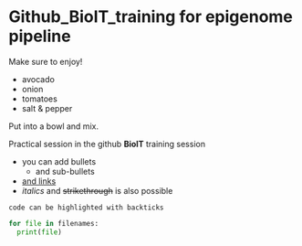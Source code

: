 # Github_BioIT_training for epigenome pipeline

Make sure to enjoy!

- avocado
- onion
- tomatoes
- salt & pepper

Put into a bowl and mix.


Practical session in the github **BioIT** training session

- you can add bullets
  - and sub-bullets
- [and links](http://bio-it.embl.de)
- *italics* and ~~strikethrough~~ is also possible

`code can be highlighted with backticks`

```Python
for file in filenames:
  print(file)
```
